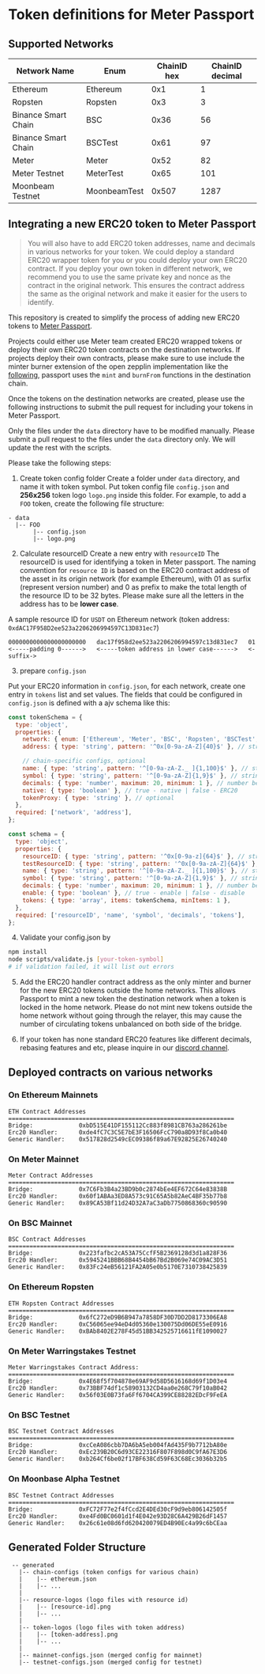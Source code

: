 # Token definitions for Meter Passport

## Supported Networks

| Network Name        | Enum         | ChainID hex | ChainID decimal |
| ------------------- | ------------ | ----------- | --------------- |
| Ethereum            | Ethereum     | 0x1         | 1               |
| Ropsten             | Ropsten      | 0x3         | 3               |
| Binance Smart Chain | BSC          | 0x36        | 56              |
| Binance Smart Chain | BSCTest      | 0x61        | 97              |
| Meter               | Meter        | 0x52        | 82              |
| Meter Testnet       | MeterTest    | 0x65        | 101             |
| Moonbeam Testnet    | MoonbeamTest | 0x507       | 1287            |

## Integrating a new ERC20 token to Meter Passport

> You will also have to add ERC20 token addresses, name and decimals in various networks for your token. We could deploy a standard ERC20 wrapper token for you or you could deploy your own ERC20 contract. If you deploy your own token in different network, we recommend you to use the same private key and nonce as the contract in the original network. This ensures the contract address the same as the original network and make it easier for the users to identify.

This repository is created to simplify the process of adding new ERC20 tokens to [Meter Passport](https://passport.meter.io).

Projects could either use Meter team created ERC20 wrapped tokens or deploy their own ERC20 token contracts on the destination networks. If projects deploy their own contracts, please make sure to use include the minter burner extension of the open zepplin implementation like the [following](https://github.com/OpenZeppelin/openzeppelin-contracts/blob/master/contracts/token/ERC20/presets/ERC20PresetMinterPauser.sol), passport uses the `mint` and `burnFrom` functions in the destination chain.

Once the tokens on the destination networks are created, please use the following instructions to submit the pull request for including your tokens in Meter Passport.

Only the files under the `data` directory have to be modified manually. Please submit a pull request to the files under the `data` directory only. We will update the rest with the scripts.

Please take the following steps:

1. Create token config folder
   Create a folder under `data` directory, and name it with token symbol. Put token config file `config.json` and **256x256** token logo `logo.png` inside this folder. For example, to add a `FOO` token, create the following file structure:

```
- data
  |-- FOO
       |-- config.json
       |-- logo.png
```

2. Calculate resourceID
   Create a new entry with `resourceID`
   The resourceID is used for identifying a token in Meter passport. The naming convention for `resource ID` is based on the ERC20 contract address of the asset in its origin network (for example Ethereum), with 01 as surfix (represent version number) and 0 as prefix to make the total length of the resource ID to be 32 bytes. Please make sure all the letters in the address has to be **lower case**.

A sample resource ID for `USDT` on Ethereum network (token address: `0xdAC17F958D2ee523a2206206994597C13D831ec7`)

```
0000000000000000000000   dac17f958d2ee523a2206206994597c13d831ec7   01
<-----padding 0------>   <-----token address in lower case------>   <-suffix->
```

3. prepare `config.json`

Put your ERC20 information in `config.json`, for each network, create one entry in `tokens` list and set values. The fields that could be configured in `config.json` is defined with a ajv schema like this:

```js
const tokenSchema = {
  type: 'object',
  properties: {
    network: { enum: ['Ethereum', 'Meter', 'BSC', 'Ropsten', 'BSCTest', 'MeterTest', 'MoonbeamTest'] }, // enum for supported network
    address: { type: 'string', pattern: '^0x[0-9a-zA-Z]{40}$' }, // string of 0x + 40 digit/letter

    // chain-specific configs, optional
    name: { type: 'string', pattern: '^[0-9a-zA-Z._ ]{1,100}$' }, // string of 1-100 digit/letter
    symbol: { type: 'string', pattern: '^[0-9a-zA-Z]{1,9}$' }, // string of 1-9 digit/upper_letter
    decimals: { type: 'number', maximum: 20, minimum: 1 }, // number between 1-20
    native: { type: 'boolean' }, // true - native | false - ERC20
    tokenProxy: { type: 'string' }, // optional
  },
  required: ['network', 'address'],
};

const schema = {
  type: 'object',
  properties: {
    resourceID: { type: 'string', pattern: '^0x[0-9a-z]{64}$' }, // string of 0x + 64 digit/lower_letter
    testResourceID: { type: 'string', pattern: '^0x[0-9a-zA-Z]{64}$' }, // string of 0x + 64 digit/letter
    name: { type: 'string', pattern: '^[0-9a-zA-Z._ ]{1,100}$' }, // string of 1-100 digit/letter
    symbol: { type: 'string', pattern: '^[0-9a-zA-Z]{1,9}$' }, // string of 1-9 digit/upper_letter
    decimals: { type: 'number', maximum: 20, minimum: 1 }, // number between 1-20
    enable: { type: 'boolean' }, // true - enable | false - disable
    tokens: { type: 'array', items: tokenSchema, minItems: 1 },
  },
  required: ['resourceID', 'name', 'symbol', 'decimals', 'tokens'],
};
```

4. Validate your config.json by

```bash
npm install
node scripts/validate.js [your-token-symbol]
# if validation failed, it will list out errors
```

5. Add the ERC20 handler contract address as the only minter and burner for the new ERC20 tokens outside the home networks. This allows Passport to mint a new token the destination network when a token is locked in the home network. Please do not mint new tokens outside the home network without going through the relayer, this may cause the number of circulating tokens unbalanced on both side of the bridge.

6. If your token has none standard ERC20 features like different decimals, rebasing features and etc, please inquire in our [discord channel](https://discordapp.com/invite/WPjTpMG).

## Deployed contracts on various networks

### On Ethereum Mainnets

```
ETH Contract Addresses
================================================================
Bridge:             0xbD515E41DF155112Cc883f8981CB763a286261be
Erc20 Handler:      0xde4fC7C3C5E7bE3F16506FcC790a8D93f8Ca0b40
Generic Handler:    0x517828d2549cEC09386f89a67E92825E26740240
```

### On Meter Mainnet

```
Meter Contract Addresses
================================================================
Bridge:             0x7C6Fb3B4a23BD9b0c2874bEe4EF672C64e83838B
Erc20 Handler:      0x60f1ABAa3ED8A573c91C65A5b82AeC4BF35b77b8
Generic Handler:    0x89CA53Bf11d24D32A7aC3aDb7750868360c90590
```

### On BSC Mainnet

```
BSC Contract Addresses
================================================================
Bridge:             0x223fafbc2cA53A75CcfF5B2369128d3d1a828F36
Erc20 Handler:      0x5945241BBB68B4454bB67Bd2B069e74C09AC3D51
Generic Handler:    0x83Fc24eB56121FA2A05e0b5170E7310738425839
```

### On Ethereum Ropsten

```
ETH Ropsten Contract Addresses
================================================================
Bridge:             0x6fC272eD9B6B947a7858DF30D7DD2D8173306EA8
Erc20 Handler:      0xC56065ee94eD4d05360e130075Dd06DE55eE0916
Generic Handler:    0xBAb8402E278F45d51BB342525716611fE1090027
```

### On Meter Warringstakes Testnet

```
Meter Warringstakes Contract Address:
================================================================
Bridge:             0x4E68f5f704878e69AF9d58D5616168d69f1D03e4
Erc20 Handler:      0x73BBF74df1c58903132CD4aa0e268C79f10aB042
Generic Handler:    0x56f03E0B73fa6Ff6704CA399CE88282EDcF9FeEA
```

### On BSC Testnet

```
BSC Testnet Contract Addresses
================================================================
Bridge:             0xcCeA086cbb7DA6bA5eb004fAd435F9b7712bA80e
Erc20 Handler:      0xEc239B20C6d93CE22316F807F898d0C9fA67E3D6
Generic Handler:    0xb264Cf6be02f17BF638Cd59F63C68Ec3036b32b5
```

### On Moonbase Alpha Testnet

```
BSC Testnet Contract Addresses
================================================================
Bridge:             0xFC72F77e2f4fCcd2E4DEd30cF9d9eb806142505f
Erc20 Handler:      0xe4Fd0BC0601d1f4E042e93D28C6A429B26dF1457
Generic Handler:    0x26c61e08d6fd620420079ED4B90Ec4a99c6bCEaa
```

## Generated Folder Structure

```
 -- generated
   |-- chain-configs (token configs for various chain)
   |    |-- ethereum.json
   |    |-- ...
   |
   |-- resource-logos (logo files with resource id)
   |    |-- [resource-id].png
   |    |-- ...
   |
   |-- token-logos (logo files with token address)
   |    |-- [token-address].png
   |    |-- ...
   |
   |-- mainnet-configs.json (merged config for mainnet)
   |-- testnet-configs.json (merged config for testnet)

```
